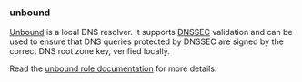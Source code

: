 ### unbound

[Unbound](https://unbound.net/) is a local DNS resolver. It supports
[DNSSEC](https://en.wikipedia.org/wiki/DNSSEC) validation and can be
used to ensure that DNS queries protected by DNSSEC are signed by the
correct DNS root zone key, verified locally.

Read the [unbound role documentation](https://docs.debops.org/en/HEAD/ansible/roles/unbound/) for more details.
